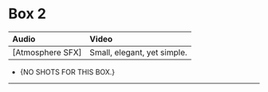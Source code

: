 # Box 2

| Audio | Video |
|:---|:---|
| [Atmosphere SFX] | Small, elegant, yet simple. |

* {NO SHOTS FOR THIS BOX.}

- - - - -